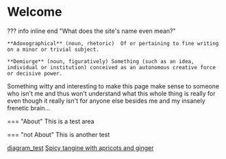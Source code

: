 # Welcome

??? info inline end "What does the site's name even mean?"
    
    **Adoxographical** (noun, rhetoric)  Of or pertaining to fine writing on a minor or trivial subject.

    **Demiurge** (noun, figuratively) Something (such as an idea, individual or institution) conceived as an autonomous creative force or decisive power.
        
Something witty and interesting to make this page make sense to someone who isn't me and thus won't understand what this whole thing is really for even though it really isn't for anyone else besides me and my insanely frenetic brain...

=== "About"
    This is a test area

=== "not About"
    This is another test

[diagram_test](diagram_test.md)
[Spicy tangine with apricots  and ginger](Spicy%20tangine%20with%20apricots%20%20and%20ginger.md)

